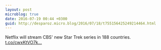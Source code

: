 ```yaml
---
layout: post
microblog: true
date: 2016-07-19 00:44 +0300
guid: http://desparoz.micro.blog/2016/07/18/t755156425249214464.html
---
```

Netflix will stream CBS' new Star Trek series in 188 countries.  [t.co/cwxKtVO7k...](https://t.co/cwxKtVO7k7)

